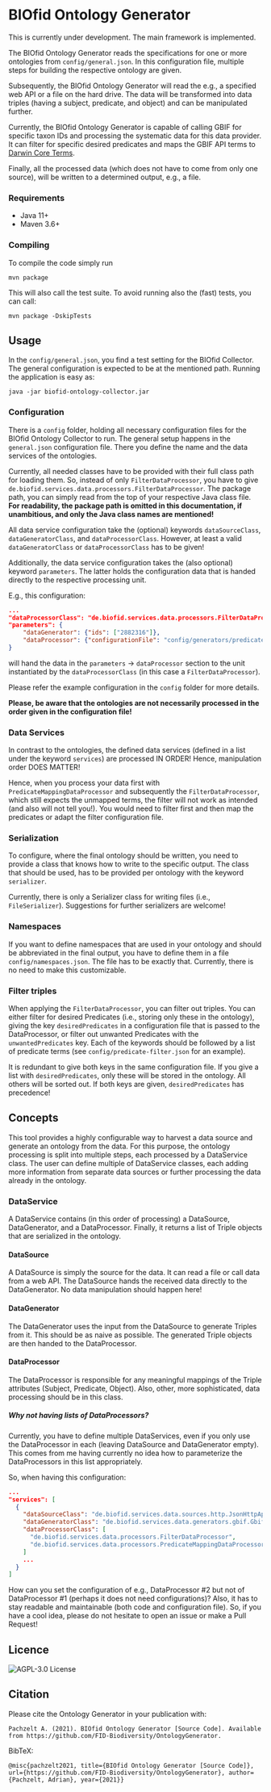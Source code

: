 # BIOfid Ontology Generator

This is currently under development. The main framework is implemented.

The BIOfid Ontology Generator reads the specifications for one or more ontologies from `config/general.json`. In this configuration file, multiple steps for building the respective ontology are given.

Subsequently, the BIOfid Ontology Generator will read the e.g., a specified web API or a file on the hard drive. The data will be transformed into data triples (having a subject, predicate, and object) and can be manipulated further.

Currently, the BIOfid Ontology Generator is capable of calling GBIF for specific taxon IDs and processing the systematic data for this data provider. It can filter for specific desired predicates and maps the GBIF API terms to [Darwin Core Terms](https://dwc.tdwg.org/terms/).

Finally, all the processed data (which does not have to come from only one source), will be written to a determined output, e.g., a file.

### Requirements
- Java 11+
- Maven 3.6+

### Compiling
To compile the code simply run

```shell
mvn package
```

This will also call the test suite.
To avoid running also the (fast) tests, you can call:

```shell
mvn package -DskipTests
```

## Usage
In the `config/general.json`, you find a test setting for the BIOfid Collector. The general configuration is expected to be at the mentioned path. Running the application is easy as:

```shell
java -jar biofid-ontology-collector.jar
```

### Configuration
There is a `config` folder, holding all necessary configuration files for the BIOfid Ontology Collector to run. The general setup happens in the `general.json` configuration file. There you define the name and the data services of the ontologies. 

Currently, all needed classes have to be provided with their full class path for loading them. So, instead of only `FilterDataProcessor`, you have to give `de.biofid.services.data.processors.FilterDataProcessor`. The package path, you can simply read from the top of your respective Java class file. **For readability, the package path is omitted in this documentation, if unambitious, and only the Java class names are mentioned!**


All data service configuration take the (optional) keywords `dataSourceClass`, `dataGeneratorClass`, and `dataProcessorClass`. However, at least a valid `dataGeneratorClass` or `dataProcessorClass` has to be given! 

Additionally, the data service configuration takes the (also optional) keyword `parameters`. The latter holds the configuration data that is handed directly to the respective processing unit.

E.g., this configuration:

```json
...
"dataProcessorClass": "de.biofid.services.data.processors.FilterDataProcessor",
"parameters": {
    "dataGenerator": {"ids": ["2882316"]},
    "dataProcessor": {"configurationFile": "config/generators/predicate-filter.json"}
}
```

will hand the data in the `parameters` -> `dataProcessor` section to the unit instantiated by the `dataProcessorClass` (in this case a `FilterDataProcessor`).

Please refer the example configuration in the `config` folder for more details.

**Please, be aware that the ontologies are not necessarily processed in the order given in the configuration file!**

### Data Services
In contrast to the ontologies, the defined data services (defined in a list under the keyword `services`) are processed IN ORDER! Hence, manipulation order DOES MATTER!

Hence, when you process your data first with `PredicateMappingDataProcessor` and subsequently the `FilterDataProcessor`, which still expects the unmapped terms, the filter will not work as intended (and also will not tell you!). You would need to filter first and then map the predicates or adapt the filter configuration file.

### Serialization
To configure, where the final ontology should be written, you need to provide a class that knows how to write to the specific output. The class that should be used, has to be provided per ontology with the keyword `serializer`.

Currently, there is only a Serializer class for writing files (i.e., `FileSerializer`). Suggestions for further serializers are welcome!

### Namespaces
If you want to define namespaces that are used in your ontology and should be abbreviated in the final output, you have to define them in a file `config/namespaces.json`. The file has to be exactly that. Currently, there is no need to make this customizable.

### Filter triples
When applying the `FilterDataProcessor`, you can filter out triples. You can either filter for desired Predicates (i.e., storing only these in the ontology), giving the key `desiredPredicates` in a configuration file that is passed to the DataProcessor, or filter out unwanted Predicates with the `unwantedPredicates` key. Each of the keywords should be followed by a list of predicate terms (see `config/predicate-filter.json` for an example).

It is redundant to give both keys in the same configuration file. If you give a list with `desiredPredicates`, only these will be stored in the ontology. All others will be sorted out. If both keys are given, `desiredPredicates` has precedence!

## Concepts
This tool provides a highly configurable way to harvest a data source and generate an ontology from the data. For this purpose, the ontology processing is split into multiple steps, each processed by a DataService class. The user can define multiple of DataService classes, each adding more information from separate data sources or further processing the data already in the ontology.

### DataService
A DataService contains (in this order of processing) a DataSource, DataGenerator, and a DataProcessor. Finally, it returns a list of Triple objects that are serialized in the ontology.

#### DataSource
A DataSource is simply the source for the data. It can read a file or call data from a web API. The DataSource hands the received data directly to the DataGenerator. No data manipulation should happen here!

#### DataGenerator
The DataGenerator uses the input from the DataSource to generate Triples from it. This should be as naive as possible. The generated Triple objects are then handed to the DataProcessor.

#### DataProcessor
The DataProcessor is responsible for any meaningful mappings of the Triple attributes (Subject, Predicate, Object). Also, other, more sophisticated, data processing should be in this class.

##### Why not having lists of DataProcessors?
Currently, you have to define multiple DataServices, even if you only use the DataProcessor in each (leaving DataSource and DataGenerator empty). This comes from me having currently no idea how to parameterize the DataProcessors in this list appropriately.

So, when having this configuration:

```json
...
"services": [
  {
    "dataSourceClass": "de.biofid.services.data.sources.http.JsonHttpApi",
    "dataGeneratorClass": "de.biofid.services.data.generators.gbif.GbifGenericDataGenerator",
    "dataProcessorClass": [
      "de.biofid.services.data.processors.FilterDataProcessor",
      "de.biofid.services.data.processors.PredicateMappingDataProcessor"
    ]
    ...
  }
]
```

How can you set the configuration of e.g., DataProcessor #2 but not of DataProcessor #1 (perhaps it does not need configurations)? Also, it has to stay readable and maintainable (both code and configuration file). So, if you have a cool idea, please do not hesitate to open an issue or make a Pull Request!

## Licence
![AGPL-3.0 License](https://www.gnu.org/graphics/agplv3-88x31.png)

## Citation
Please cite the Ontology Generator in your publication with:
```
Pachzelt A. (2021). BIOfid Ontology Generator [Source Code]. Available from https://github.com/FID-Biodiversity/OntologyGenerator.
```

BibTeX:
```
@misc{pachzelt2021, title={BIOfid Ontology Generator [Source Code]}, url={https://github.com/FID-Biodiversity/OntologyGenerator}, author={Pachzelt, Adrian}, year={2021}} 
```
